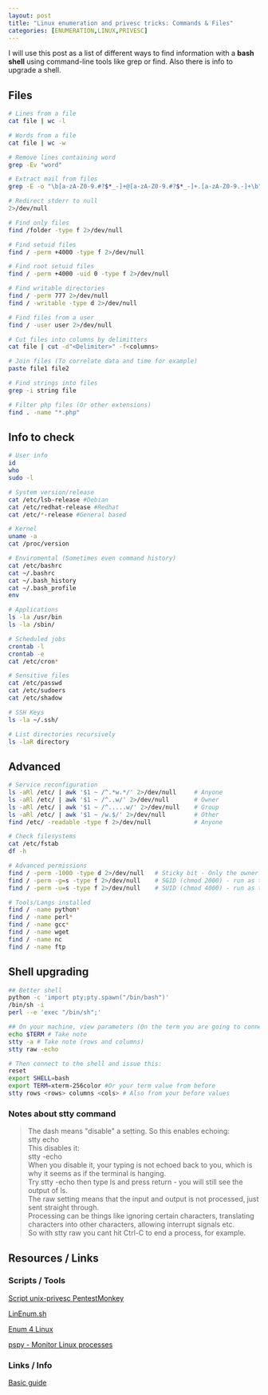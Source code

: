 ```yaml
---
layout: post
title: "Linux enumeration and privesc tricks: Commands & Files"
categories: [ENUMERATION,LINUX,PRIVESC]
---
```


I will use this post as a list of different ways to find information with a **bash shell** using command-line tools like grep or find. Also there is info to upgrade a shell.

## Files

```bash
# Lines from a file
cat file | wc -l

# Words from a file
cat file | wc -w

# Remove lines containing word
grep -Ev "word"

# Extract mail from files
grep -E -o "\b[a-zA-Z0-9.#?$*_-]+@[a-zA-Z0-9.#?$*_-]+.[a-zA-Z0-9.-]+\b" file

# Redirect stderr to null
2>/dev/null

# Find only files
find /folder -type f 2>/dev/null

# Find setuid files
find / -perm +4000 -type f 2>/dev/null

# Find root setuid files
find / -perm +4000 -uid 0 -type f 2>/dev/null

# Find writable directories
find / -perm 777 2>/dev/null
find / -writable -type d 2>/dev/null

# Find files from a user
find / -user user 2>/dev/null

# Cut files into columns by delimitters
cat file | cut -d"<Delimiter>" -f<columns>

# Join files (To correlate data and time for example)
paste file1 file2

# Find strings into files
grep -i string file

# Filter php files (Or other extensions)
find . -name "*.php"
```


## Info to check

```bash
# User info
id
who
sudo -l

# System version/release
cat /etc/lsb-release #Debian
cat /etc/redhat-release #Redhat
cat /etc/*-release #General based

# Kernel
uname -a
cat /proc/version

# Enviromental (Sometimes even command history)
cat /etc/bashrc
cat ~/.bashrc
cat ~/.bash_history
cat ~/.bash_profile
env

# Applications
ls -la /usr/bin
ls -la /sbin/

# Scheduled jobs
crontab -l
crontab -e
cat /etc/cron*

# Sensitive files
cat /etc/passwd
cat /etc/sudoers
cat /etc/shadow

# SSH Keys
ls -la ~/.ssh/

# List directories recursively
ls -laR directory
```


## Advanced

```bash
# Service reconfiguration
ls -aRl /etc/ | awk '$1 ~ /^.*w.*/' 2>/dev/null     # Anyone
ls -aRl /etc/ | awk '$1 ~ /^..w/' 2>/dev/null       # Owner
ls -aRl /etc/ | awk '$1 ~ /^.....w/' 2>/dev/null    # Group
ls -aRl /etc/ | awk '$1 ~ /w.$/' 2>/dev/null        # Other
find /etc/ -readable -type f 2>/dev/null            # Anyone

# Check filesystems
cat /etc/fstab
df -h

# Advanced permissions
find / -perm -1000 -type d 2>/dev/null   # Sticky bit - Only the owner of the directory or the owner of a file can delete or rename here.
find / -perm -g=s -type f 2>/dev/null    # SGID (chmod 2000) - run as the group, not the user who started it.
find / -perm -u=s -type f 2>/dev/null    # SUID (chmod 4000) - run as the owner, not the user who started it.

# Tools/Langs installed
find / -name python*
find / -name perl*
find / -name gcc*
find / -name wget
find / -name nc
find / -name ftp
```


## Shell upgrading
```bash
## Better shell
python -c 'import pty;pty.spawn("/bin/bash")'
/bin/sh -i
perl --e 'exec "/bin/sh";'

## On your machine, view parameters (On the term you are going to connect to server)
echo $TERM # Take note
stty -a # Take note (rows and columns)
stty raw -echo

# Then connect to the shell and issue this:
reset
export SHELL=bash
export TERM=xterm-256color #Or your term value from before
stty rows <rows> columns <cols> # Also from your before values
```

### Notes about stty command
> The dash means "disable" a setting. So this enables echoing:<br>
stty echo<br>
This disables it:<br>
stty -echo<br>
When you disable it, your typing is not echoed back to you, which is why it seems as if the terminal is hanging.<br>
Try stty -echo then type ls and press return - you will still see the output of ls.<br>
The raw setting means that the input and output is not processed, just sent straight through.<br>
Processing can be things like ignoring certain characters, translating characters into other characters, allowing interrupt signals etc.<br>
So with stty raw you cant hit Ctrl-C to end a process, for example.


## Resources / Links
### Scripts / Tools
[Script unix-privesc PentestMonkey](http://pentestmonkey.net/tools/audit/unix-privesc-check)

[LinEnum.sh](https://github.com/rebootuser/LinEnum)

[Enum 4 Linux](https://labs.portcullis.co.uk/tools/enum4linux/)

[pspy - Monitor Linux processes](https://github.com/DominicBreuker/pspy)


### Links / Info
[Basic guide](https://blog.g0tmi1k.com/2011/08/basic-linux-privilege-escalation/)